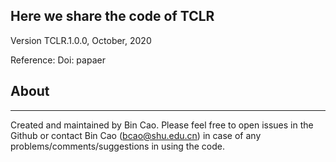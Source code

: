 ## Here we share the code of TCLR
Version TCLR.1.0.0, October, 2020

Reference:
Doi: papaer
## About
----
Created and maintained by Bin Cao. Please feel free to open issues in the Github or contact Bin Cao
(bcao@shu.edu.cn) in case of any problems/comments/suggestions in using the code.
